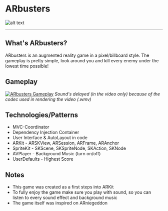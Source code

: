 # ARbusters

![alt text](https://github.com/pedrommcarrasco/ARbusters/blob/master/screenshots.png)

----
## What's ARbusters?
ARbusters is an augmented reality game in a pixel/billboard style. The gameplay is pretty simple, look around you and kill every enemy under the lowest time possible!

## Gameplay
[![ARbusters Gameplay](https://github.com/pedrommcarrasco/ARbusters/blob/master/thumbnail.png)](https://youtu.be/-gL7m_d2hdY "Click to watch ARbusters) Gameplay")
*Sound's delayed (in the video only) because of the codec used in rendering the video (.wmv)*



## Technologies/Patterns
* MVC-Coordinator
* Dependency Injection Container
* User Interface & AutoLayout in code
* ARKit - ARSKView, ARSession, ARFrame, ARAnchor
* SpriteKit - SKScene, SKSpriteNode, SKAction, SKNode
* AVPlayer - Background Music (turn on/off)
* UserDefaults  - Highest Score

## Notes
* This game was created as a first steps into ARKit
* To fully enjoy the game make sure you play with sound, so you can listen to every sound effect and background music
* The game itself was inspired on ARniegeddon

